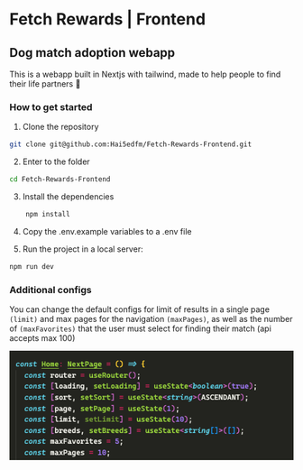 # Fetch Rewards | Frontend

## Dog match adoption webapp

This is a webapp built in Nextjs with tailwind, made to help people to find their life partners 🦴

### How to get started

1. Clone the repository

```bash
git clone git@github.com:Hai5edfm/Fetch-Rewards-Frontend.git
```

2. Enter to the folder

```bash
cd Fetch-Rewards-Frontend
```

3. Install the dependencies

```bash
    npm install
```

4. Copy the .env.example variables to a .env file

5. Run the project in a local server:

```bash
npm run dev
```

### Additional configs

You can change the default configs for limit of results in a single page `(limit)` and max pages for the navigation `(maxPages)`, as well as the number of `(maxFavorites)` that the user must select for finding their match (api accepts max 100)

<img src="./src/assets/configs_ss.png" />
